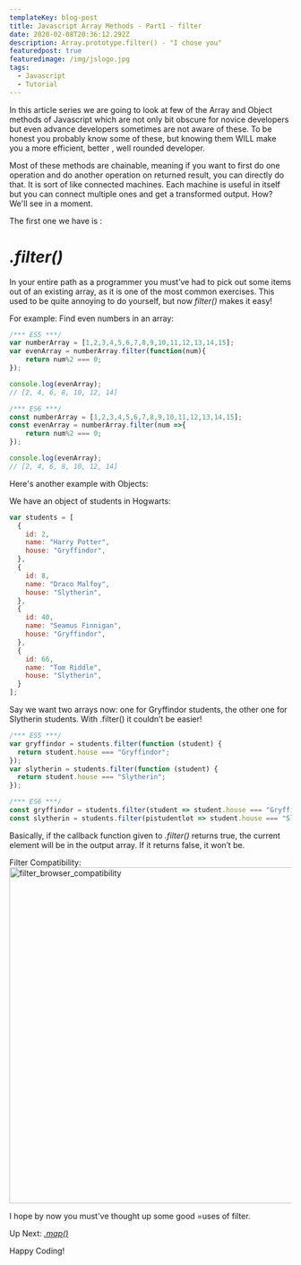 ```yaml
---
templateKey: blog-post
title: Javascript Array Methods - Part1 - filter
date: 2020-02-08T20:36:12.292Z
description: Array.prototype.filter() - "I chose you"
featuredpost: true
featuredimage: /img/jslogo.jpg
tags:
  - Javascript
  - Tutorial
---
```

In this article series we are going to look at few of the Array and Object methods of Javascript which are not only bit obscure for novice developers but even advance developers sometimes are not aware of these. To be honest you probably know some of these, but knowing them WILL make you a more efficient, better , well rounded developer.

Most of these methods are chainable, meaning if you want to first do one operation and do another operation on returned result, you can directly do that. It is sort of like connected machines. Each machine is useful in itself but you can connect multiple ones and get a transformed output. How? We'll see in a moment. 

The first one we have is :

_.filter()_
===========
In your entire path as a programmer you must’ve had to pick out some items out of an existing array, as it is one of the most common exercises. This used to be quite annoying to do yourself, but now _filter()_ makes it easy!

For example:
Find even numbers in an array:

```javascript
/*** ES5 ***/
var numberArray = [1,2,3,4,5,6,7,8,9,10,11,12,13,14,15];
var evenArray = numberArray.filter(function(num){
    return num%2 === 0;
});

console.log(evenArray);
// [2, 4, 6, 8, 10, 12, 14]

/*** ES6 ***/
const numberArray = [1,2,3,4,5,6,7,8,9,10,11,12,13,14,15];
const evenArray = numberArray.filter(num =>{
    return num%2 === 0;
});

console.log(evenArray);
// [2, 4, 6, 8, 10, 12, 14]
```

Here's another example with Objects:

We have an object of students in Hogwarts:
```javascript
var students = [
  {
    id: 2,
    name: "Harry Potter",
    house: "Gryffindor",
  },
  {
    id: 8,
    name: "Draco Malfoy",
    house: "Slytherin",
  },
  {
    id: 40,
    name: "Seamus Finnigan",
    house: "Gryffindor",
  },
  {
    id: 66,
    name: "Tom Riddle",
    house: "Slytherin",
  }
];
```
Say we want two arrays now: one for Gryffindor students, the other one for Slytherin students. With .filter() it couldn’t be easier!

```javascript
/*** ES5 ***/
var gryffindor = students.filter(function (student) {
  return student.house === "Gryffindor";
});
var slytherin = students.filter(function (student) {
  return student.house === "Slytherin";
});

/*** ES6 ***/
const gryffindor = students.filter(student => student.house === "Gryffindor");
const slytherin = students.filter(pistudentlot => student.house === "Slytherin");

```

Basically, if the callback function given to _.filter()_ returns true, the current element will be in the output array. If it returns false, it won’t be.

Filter Compatibility:
<img src="https://www.dropbox.com/s/2inaj1t5aty5xov/filter-compatibility.png?raw=1" alt="filter_browser_compatibility" width="600"/>

I hope by now you must've thought up some good =uses of filter.

Up Next: <a href="/javascript-array-methods-map-p2/" >_.map()_</a>

Happy Coding!
